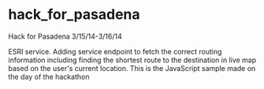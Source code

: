 # hack_for_pasadena
Hack for Pasadena 3/15/14-3/16/14

ESRI service. Adding service endpoint to fetch the correct routing information including finding the shortest route to
the destination in live map based on the user's current location. This is the JavaScript sample made on the day of the hackathon
